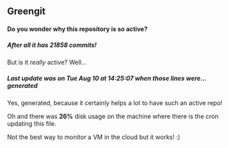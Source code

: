 ## Greengit

#### Do you wonder why this repository is so active?

##### After all it has 21858 commits!

But is it *really* active? Well...

##### Last update was on Tue Aug 10 at 14:25:07 when those lines were... generated

Yes, generated, because it certainly helps a lot to have such an active repo!

Oh and there was **26%** disk usage on the machine
where there is the cron updating this file.

Not the best way to monitor a VM in the cloud but it works! :)
